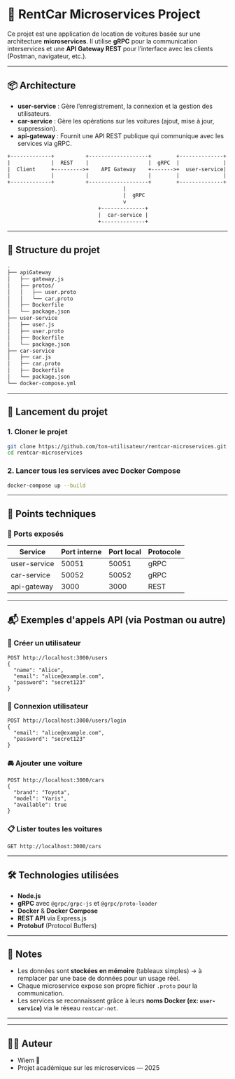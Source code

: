 # 🚗 RentCar Microservices Project

Ce projet est une application de location de voitures basée sur une architecture **microservices**. Il utilise **gRPC** pour la communication interservices et une **API Gateway REST** pour l’interface avec les clients (Postman, navigateur, etc.).

---

## 📦 Architecture

- **user-service** : Gère l’enregistrement, la connexion et la gestion des utilisateurs.
- **car-service** : Gère les opérations sur les voitures (ajout, mise à jour, suppression).
- **api-gateway** : Fournit une API REST publique qui communique avec les services via gRPC.

```txt
+-------------+          +-------------------+        +--------------+
|             |  REST    |                   |  gRPC  |              |
|  Client     +--------->+    API Gateway    +------->+  user-service|
|             |          |                   |        |              |
+-------------+          +-------------------+        +--------------+
                                     |
                                     |  gRPC
                                     v
                             +--------------+
                             |  car-service |
                             +--------------+
```

---

## 🧱 Structure du projet

```bash
.
├── apiGateway
│   ├── gateway.js
│   ├── protos/
│   │   ├── user.proto
│   │   └── car.proto
│   ├── Dockerfile
│   └── package.json
├── user-service
│   ├── user.js
│   ├── user.proto
│   ├── Dockerfile
│   └── package.json
├── car-service
│   ├── car.js
│   ├── car.proto
│   ├── Dockerfile
│   └── package.json
└── docker-compose.yml
```

---

## 🚀 Lancement du projet

### 1. Cloner le projet
```bash
git clone https://github.com/ton-utilisateur/rentcar-microservices.git
cd rentcar-microservices
```

### 2. Lancer tous les services avec Docker Compose
```bash
docker-compose up --build
```

---

## 📌 Points techniques

### 🧪 Ports exposés

| Service       | Port interne | Port local | Protocole |
|---------------|--------------|------------|-----------|
| user-service  | 50051        | 50051      | gRPC      |
| car-service   | 50052        | 50052      | gRPC      |
| api-gateway   | 3000         | 3000       | REST      |

---

## 📬 Exemples d'appels API (via Postman ou autre)

### 🔐 Créer un utilisateur
```
POST http://localhost:3000/users
{
  "name": "Alice",
  "email": "alice@example.com",
  "password": "secret123"
}
```

### 🔑 Connexion utilisateur
```
POST http://localhost:3000/users/login
{
  "email": "alice@example.com",
  "password": "secret123"
}
```

### 🚘 Ajouter une voiture
```
POST http://localhost:3000/cars
{
  "brand": "Toyota",
  "model": "Yaris",
  "available": true
}
```

### 📋 Lister toutes les voitures
```
GET http://localhost:3000/cars
```

---

## 🛠 Technologies utilisées

- **Node.js**
- **gRPC** avec `@grpc/grpc-js` et `@grpc/proto-loader`
- **Docker** & **Docker Compose**
- **REST API** via Express.js
- **Protobuf** (Protocol Buffers)

---

## 📎 Notes

- Les données sont **stockées en mémoire** (tableaux simples) → à remplacer par une base de données pour un usage réel.
- Chaque microservice expose son propre fichier `.proto` pour la communication.
- Les services se reconnaissent grâce à leurs **noms Docker (ex: `user-service`)** via le réseau `rentcar-net`.

---

---

## 👩‍💻 Auteur

- Wiem 🦋  
- Projet académique sur les microservices — 2025
